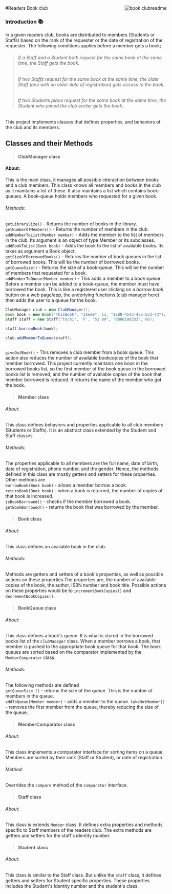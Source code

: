 <img src="https://dl.dropboxusercontent.com/s/cpq8wvg976bqmnf/icon.png?dl=0?raw=1" alt="book clubreadme" align="right" />
#Readers Book club

### Introduction :books:

In a given readers club, books are distributed to members (Students or Staffs) based on the rank of the requester or the date of registration of the requester. The following conditions applies before a member gets a book;  

> ###### If a Staff and a Student both request for the same book at the same time, the Staff gets the book.  
> ###### If two Staffs request for the same book at the same time, the older Staff (one with an older date of registration)    gets access to the book.  
> ###### If two Students place request for the same book at the same time, the Student who joined the club earlier gets the    book.  

This project implements classes that defines properties, and behaviors of the club and its members.  

## Classes and their Methods 
> #### ClubManager class  

#### About: 
This is the main class, it manages all possible interaction between books and a club members. This class knows all members and books in the club as it maintains a list of these. It also maintains a list which contains book-queues. A book-queue holds members who requested for a given book.  
###### Methods:
`getLibrarySize()` - Returns the number of books in the library.  
`getNumberOfMembers()` - Returns the number of members in the club.  
`addMemberToList(Member member)` - Adds the member to the list of members in the club. Its argument is an object of type Member or its subclasses.  
`addBookToList(Book book)` - Adds the book to the list of available books. Its takes as argument a Book object.  
`getSizeOfBorrowedBooks()` - Returns the number of book queues in the list of borrowed books. This will be the number of borrowed books.  
`getQueueSize()` - Returns the size of a book-queue. This will be the number of members that requested for a book.  
`addMemberToQueue(Member member)` - This adds a member to a book-queue. Before a member can be added to a book-queue, the member must have borrowed the book. This is like a registered user clicking on a *borrow book* button on a web page/app, the underlying functions (club manager here) then adds the user to a queue for the book.  

```java
ClubManager club = new ClubManager();
Book book = new Book("ThisBook", "Ikeme", 12, "ISBN-4543-455-533-43");
Staff staff = new Staff("Tochi", 'F', "51 09", "0800108333", 06);

staff.borrowBook(book); 

club.addMemberToQueue(staff);
    
```
`giveOutBook()` - This removes a club member from a book queue. This action also reduces the number of available bookcopies of the book that member borrowed. This project currently maintains one book in the borrowed books list, so the first member of the book queue in the borrowed books list is removed, and the number of available copies of the book that member borrowed is reduced. It returns the name of the member who got the book.


> #### Member class

###### About:   
This class defines behaviors and properties applicable to all club members (Students or Staffs). It is an abstract class extended by the Student and Staff classes.   
###### Methods:
The properties applicable to all members are  the full name, date of birth, date of registration, phone number, and the gender. Hence, the methods defined in this class are mostly getters and setters for these properties. Other methods are   
`borrowBook(Book book)` - allows a member borrow a book.    
`returnBook(Book book)` - when a book is returned, the number of copies of that book is increased.   
`isBookBorrowed()` -  checks if the member borrowed a book.  
`getBookBorrowed()` - returns the book that was borrowed by the member.   

> #### Book class

###### About:
This class defines an available book in the club.  

###### Methods: 
Methods are getters and setters of a book's properties, as well as possible actions on these properties.The properties are, the number of available copies of the book, the author, ISBN number and book title. Possible actions on these properties would be to `incrementBookCopies()` and `decrementBookCopies()`.

> #### BookQueue class

###### About:
This class defines a book's queue. It is what is stored in the borrowed books list of the *`ClubManager`* class. When a member borrows a book, that member is pushed to the appropriate book queue for that book. The book queues are sorted based on the comparator implemented by the `MemberComparator` class.

###### Methods:
The following methods are defined  
`getQueueSize ()` - returns the size of the queue. This is the number of members in the queue.  
`addToQueue(Member member)` - adds a member to the queue.
`takeOutMember()` - removes the first member from the queue, thereby reducing the size of the queue.  

> #### MemberComparator  class

###### About:
This class implements a comparator interface for sorting items on a queue. Members are sorted by their rank (Staff or Student), or date of registration. 

###### Method:
Overrides the `compare` method of the `Comparator` interface.

> #### Staff class

###### About:
This class is extends `Member` class. It defines extra properties and methods specific to Staff members of the readers club. The extra methods are getters and setters for the staff's identity number.

>  #### Student class

###### About:
This class is similar to the Staff class. But unlike the `Staff` class, it defines getters and setters for Student specific properties. These properties includes the Student's Identity number and the student's class.

